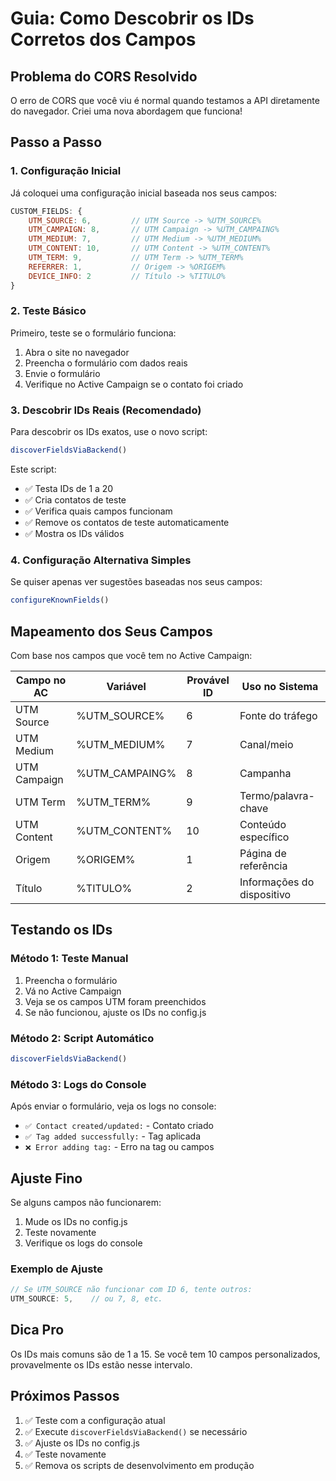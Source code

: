 # Guia: Como Descobrir os IDs Corretos dos Campos

## Problema do CORS Resolvido

O erro de CORS que você viu é normal quando testamos a API diretamente do navegador. Criei uma nova abordagem que funciona!

## Passo a Passo

### 1. Configuração Inicial
Já coloquei uma configuração inicial baseada nos seus campos:

```javascript
CUSTOM_FIELDS: {
    UTM_SOURCE: 6,         // UTM Source -> %UTM_SOURCE%
    UTM_CAMPAIGN: 8,       // UTM Campaign -> %UTM_CAMPAING%
    UTM_MEDIUM: 7,         // UTM Medium -> %UTM_MEDIUM%
    UTM_CONTENT: 10,       // UTM Content -> %UTM_CONTENT%
    UTM_TERM: 9,           // UTM Term -> %UTM_TERM%
    REFERRER: 1,           // Origem -> %ORIGEM%
    DEVICE_INFO: 2         // Título -> %TITULO%
}
```

### 2. Teste Básico
Primeiro, teste se o formulário funciona:

1. Abra o site no navegador
2. Preencha o formulário com dados reais
3. Envie o formulário
4. Verifique no Active Campaign se o contato foi criado

### 3. Descobrir IDs Reais (Recomendado)
Para descobrir os IDs exatos, use o novo script:

```javascript
discoverFieldsViaBackend()
```

Este script:
- ✅ Testa IDs de 1 a 20
- ✅ Cria contatos de teste
- ✅ Verifica quais campos funcionam
- ✅ Remove os contatos de teste automaticamente
- ✅ Mostra os IDs válidos

### 4. Configuração Alternativa Simples
Se quiser apenas ver sugestões baseadas nos seus campos:

```javascript
configureKnownFields()
```

## Mapeamento dos Seus Campos

Com base nos campos que você tem no Active Campaign:

| Campo no AC | Variável | Provável ID | Uso no Sistema |
|-------------|----------|-------------|----------------|
| UTM Source | %UTM_SOURCE% | 6 | Fonte do tráfego |
| UTM Medium | %UTM_MEDIUM% | 7 | Canal/meio |
| UTM Campaign | %UTM_CAMPAING% | 8 | Campanha |
| UTM Term | %UTM_TERM% | 9 | Termo/palavra-chave |
| UTM Content | %UTM_CONTENT% | 10 | Conteúdo específico |
| Origem | %ORIGEM% | 1 | Página de referência |
| Título | %TITULO% | 2 | Informações do dispositivo |

## Testando os IDs

### Método 1: Teste Manual
1. Preencha o formulário
2. Vá no Active Campaign
3. Veja se os campos UTM foram preenchidos
4. Se não funcionou, ajuste os IDs no config.js

### Método 2: Script Automático
```javascript
discoverFieldsViaBackend()
```

### Método 3: Logs do Console
Após enviar o formulário, veja os logs no console:
- `✅ Contact created/updated:` - Contato criado
- `✅ Tag added successfully:` - Tag aplicada
- `❌ Error adding tag:` - Erro na tag ou campos

## Ajuste Fino

Se alguns campos não funcionarem:

1. Mude os IDs no config.js
2. Teste novamente
3. Verifique os logs do console

### Exemplo de Ajuste
```javascript
// Se UTM_SOURCE não funcionar com ID 6, tente outros:
UTM_SOURCE: 5,    // ou 7, 8, etc.
```

## Dica Pro

Os IDs mais comuns são de 1 a 15. Se você tem 10 campos personalizados, provavelmente os IDs estão nesse intervalo.

## Próximos Passos

1. ✅ Teste com a configuração atual
2. ✅ Execute `discoverFieldsViaBackend()` se necessário
3. ✅ Ajuste os IDs no config.js
4. ✅ Teste novamente
5. ✅ Remova os scripts de desenvolvimento em produção
